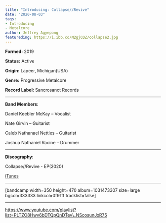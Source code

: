 ```yaml
---
title: "Introducing: Collapse//Revive"
date: "2020-08-03"
tags:
- Introducing
- Metalcore
author: Jeffrey Agyepong
featuredimg: https://i.ibb.co/N2gjCQZ/collapse2.jpg
---
```


**Formed:** 2019

**Status:** Active

**Origin:** Lapeer, Michigan(USA)

**Genre:** Progressive Metalcore

**Record Label:** Sancrosanct Records

* * *

**Band Members:**

Daniel Keebler McKay – Vocalist

Nate Girvin – Guitarist

Caleb Nathanael Nettles – Guitarist

Joshua Nathaniel Racine – Drummer

* * *

**Discography:**

Collapse​/​/​Revive - EP(2020)

[iTunes](https://music.apple.com/ca/album/collapse-revive-ep/1489054406)

* * *

\[bandcamp width=350 height=470 album=1031473307 size=large bgcol=333333 linkcol=0f91ff tracklist=false\]

* * *

https://www.youtube.com/playlist?list=PLTZO8Hwv6bDTQpQnDTev\_NScosunJxR75
